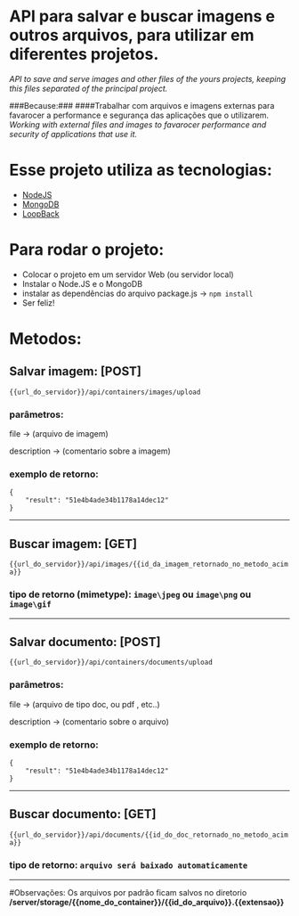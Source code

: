 # API para salvar e buscar imagens e outros arquivos, para utilizar em diferentes projetos.
*API to save and serve images and other files of the yours projects, keeping this files separated of the principal project.*

###Because:###
####Trabalhar com arquivos e imagens externas para favarocer a performance e segurança das aplicações que o utilizarem.
*Working with external files and images to favarocer performance and security of applications that use it.*

# Esse projeto utiliza as tecnologias:
- [NodeJS](http://nodejs.org)
- [MongoDB](http://www.mongodb.org)
- [LoopBack](http://loopback.io)


# Para rodar o projeto:

- Colocar o projeto em um servidor Web (ou servidor local)
- Instalar o Node.JS e o MongoDB
- instalar as dependências do arquivo package.js -> `npm install`
- Ser feliz!

# Metodos:

## Salvar imagem: [POST]
 `{{url_do_servidor}}/api/containers/images/upload`

### parâmetros:


file -> (arquivo de imagem)

description -> (comentario sobre a imagem)

### exemplo de retorno:
```
{
    "result": "51e4b4ade34b1178a14dec12"
}
```

---

## Buscar imagem: [GET]
 `{{url_do_servidor}}/api/images/{{id_da_imagem_retornado_no_metodo_acima}}`

### tipo de retorno (mimetype): ```image\jpeg``` ou ```image\png``` ou ```image\gif```

---

## Salvar documento: [POST]

`{{url_do_servidor}}/api/containers/documents/upload`

### parâmetros:


file -> (arquivo de tipo doc, ou pdf , etc..)

description -> (comentario sobre o arquivo)

### exemplo de retorno:
```
{
    "result": "51e4b4ade34b1178a14dec12"
}
```

---

## Buscar documento: [GET]
`{{url_do_servidor}}/api/documents/{{id_do_doc_retornado_no_metodo_acima}}`

### tipo de retorno: ```arquivo será baixado automaticamente```

---

#Observações:
Os arquivos por padrão ficam salvos no diretorio **/server/storage/{{nome_do_container}}/{{id_do_arquivo}}.{{extensao}}**
